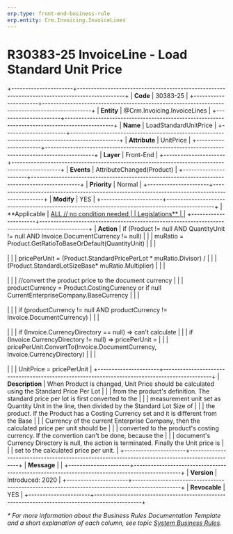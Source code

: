 ```yaml
---
erp.type: front-end-business-rule
erp.entity: Crm.Invoicing.InvoiceLines
---
```


# R30383-25 InvoiceLine - Load Standard Unit Price
+----------------------+-----------------------------------------------------------------------------------------------+
| **Code**             | 30383-25                                                                                      |
+----------------------+-----------------------------------------------------------------------------------------------+
| **Entity**           | @Crm.Invoicing.InvoiceLines                                                                   |
+----------------------+-----------------------------------------------------------------------------------------------+
| **Name**             | LoadStandardUnitPrice                                                                         |
+----------------------+-----------------------------------------------------------------------------------------------+
| **Attribute**        | UnitPrice                                                                                     |
+----------------------+-----------------------------------------------------------------------------------------------+
| **Layer**            | Front-End                                                                                     |
+----------------------+-----------------------------------------------------------------------------------------------+
| **Events**           | AttributeChanged(Product)                                                                     |
+----------------------+-----------------------------------------------------------------------------------------------+
| **Priority**         | Normal                                                                                        |
+----------------------+-----------------------------------------------------------------------------------------------+
| **Modify**           | YES                                                                                           |
+----------------------+-----------------------------------------------------------------------------------------------+
| **Applicable         | [ALL // no condition needed                                                                   |
| Legislations**       | ](xref:applicable-legislations)                                                               |
+----------------------+-----------------------------------------------------------------------------------------------+
| **Action**           | if (Product != null AND QuantityUnit != null AND Invoice.DocumentCurrency != null)            |
|                      | muRatio = Product.GetRatioToBaseOrDefault(QuantityUnit)                                       |
|                      | <br/><br/>                                                                                    |
|                      | pricePerUnit = (Product.StandardPricePerLot \* muRatio.Divisor) /                             |
|                      | (Product.StandardLotSizeBase\* muRatio.Multiplier)                                            |
|                      | <br/><br/>                                                                                    |
|                      | //convert the product price to the document currency                                          |
|                      | productCurrency = Product.CostingCurrency or if null CurrentEnterpriseCompany.BaseCurrency    |
|                      | <br/><br/>                                                                                    |
|                      | if (productCurrency != null AND productCurrency != Invoice.DocumentCurrency)                  |
|                      | <br/><br/>                                                                                    |
|                      | if (Invoice.CurrencyDirectory == null) =\> can\'t calculate                                   |
|                      | if (Invoice.CurrencyDirectory != null) =\> pricePerUnit =                                     |
|                      | pricePerUnit.ConvertTo(Invoice.DocumentCurrency, Invoice.CurrencyDirectory)                   |
|                      | <br/><br/>                                                                                    |
|                      | UnitPrice = pricePerUnit                                                                      |
+----------------------+-----------------------------------------------------------------------------------------------+
| **Description**      | When Product is changed, Unit Price should be calculated using the Standard Price Per Lot     |
|                      | from the product\'s definition. The standard price per lot is first converted to the          |
|                      | measurement unit set as Quantity Unit in the line, then divided by the Standard Lot Size of   |
|                      | the product. If the Product has a Costing Currency set and it is different from the Base      |
|                      | Currency of the current Enterprise Company, then the calculated price per unit should be      |
|                      | converted to the product\'s costing currency. If the convertion can\'t be done, because the   |
|                      | document\'s Currency Directory is null, the action is terminated. Finally the Unit price is   |
|                      | set to the calculated price per unit.                                                         |
+----------------------+-----------------------------------------------------------------------------------------------+
| **Message**          |                                                                                               |
+----------------------+-----------------------------------------------------------------------------------------------+
| **Version**          | Introduced: 2020                                                                              |
+----------------------+-----------------------------------------------------------------------------------------------+
| **Revocable**        | YES                                                                                           |
+----------------------+-----------------------------------------------------------------------------------------------+

*\* For more information about the Business Rules Documentation Template and a short explanation of each column, see
topic [System Business Rules](../templates/template-description-system-business-rules.md).*
